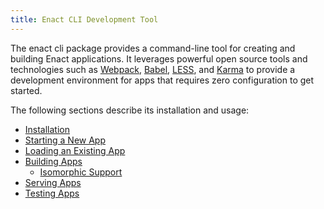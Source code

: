 ```yaml
---
title: Enact CLI Development Tool
---
```


The enact cli package provides a command-line tool for creating and building Enact applications. It leverages powerful open source tools and technologies such as [Webpack](https://webpack.js.org), [Babel](https://babeljs.io), [LESS](http://lesscss.org), and [Karma](https://karma-runner.github.io) to provide a development environment for apps that requires zero configuration to get started.

The following sections describe its installation and usage:

* [Installation](./installation.md)
* [Starting a New App](./starting-a-new-app.md)
* [Loading an Existing App](./loading-existing-app.md)
* [Building Apps](./building-apps.md)
  * [Isomorphic Support](./isomorphic-support.md)
* [Serving Apps](./serving-apps.md)
* [Testing Apps](./testing-apps.md)
